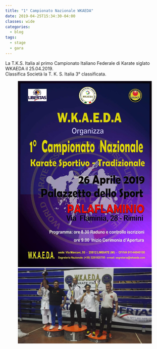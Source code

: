 ```yaml
---
title: "1° Campionato Nazionale WKAEDA"
date: 2019-04-25T15:34:30-04:00
classes: wide
categories:
  - blog
tags:
  - stage
  - gara
---
```


La T.K.S. Italia al primo Campionato Italiano Federale di Karate siglato WKAEDA il 25.04.2019. <br /> Classifica Società la T. K. S. Italia 3° classificata.

<figure class="half">
    <a href="/images/stage-esterni/2019-04-26-rimini.jpg"><img src="/images/stage-esterni/2019-04-26-rimini.jpg"></a>
    <a href="/images/stage-esterni/59432364_1039811806224466_512126140823896064_o.jpg"><img src="/images/stage-esterni/59432364_1039811806224466_512126140823896064_o.jpg"></a>
    <figcaption></figcaption>
</figure>
